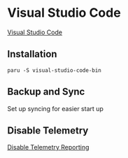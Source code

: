 # Visual Studio Code

[Visual Studio Code](https://wiki.archlinux.org/title/Visual_Studio_Code)

## Installation

`paru -S visual-studio-code-bin`

## Backup and Sync

Set up syncing for easier start up

## Disable Telemetry

[Disable Telemetry Reporting](https://code.visualstudio.com/docs/configure/telemetry#_disable-telemetry-reporting)

